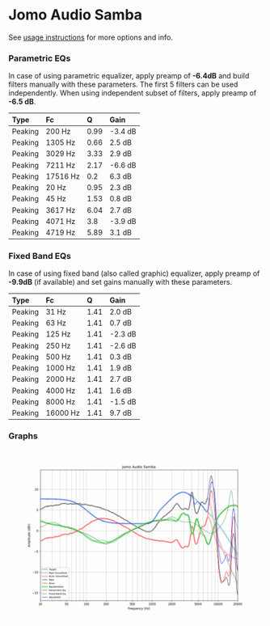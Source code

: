 # Jomo Audio Samba
See [usage instructions](https://github.com/jaakkopasanen/AutoEq#usage) for more options and info.

### Parametric EQs
In case of using parametric equalizer, apply preamp of **-6.4dB** and build filters manually
with these parameters. The first 5 filters can be used independently.
When using independent subset of filters, apply preamp of **-6.5 dB**.

| Type    | Fc       |    Q | Gain    |
|:--------|:---------|:-----|:--------|
| Peaking | 200 Hz   | 0.99 | -3.4 dB |
| Peaking | 1305 Hz  | 0.66 | 2.5 dB  |
| Peaking | 3029 Hz  | 3.33 | 2.9 dB  |
| Peaking | 7211 Hz  | 2.17 | -6.6 dB |
| Peaking | 17516 Hz | 0.2  | 6.3 dB  |
| Peaking | 20 Hz    | 0.95 | 2.3 dB  |
| Peaking | 45 Hz    | 1.53 | 0.8 dB  |
| Peaking | 3617 Hz  | 6.04 | 2.7 dB  |
| Peaking | 4071 Hz  | 3.8  | -3.9 dB |
| Peaking | 4719 Hz  | 5.89 | 3.1 dB  |

### Fixed Band EQs
In case of using fixed band (also called graphic) equalizer, apply preamp of **-9.9dB**
(if available) and set gains manually with these parameters.

| Type    | Fc       |    Q | Gain    |
|:--------|:---------|:-----|:--------|
| Peaking | 31 Hz    | 1.41 | 2.0 dB  |
| Peaking | 63 Hz    | 1.41 | 0.7 dB  |
| Peaking | 125 Hz   | 1.41 | -2.3 dB |
| Peaking | 250 Hz   | 1.41 | -2.6 dB |
| Peaking | 500 Hz   | 1.41 | 0.3 dB  |
| Peaking | 1000 Hz  | 1.41 | 1.9 dB  |
| Peaking | 2000 Hz  | 1.41 | 2.7 dB  |
| Peaking | 4000 Hz  | 1.41 | 1.6 dB  |
| Peaking | 8000 Hz  | 1.41 | -1.5 dB |
| Peaking | 16000 Hz | 1.41 | 9.7 dB  |

### Graphs
![](./Jomo%20Audio%20Samba.png)
